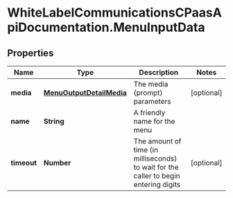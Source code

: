 # WhiteLabelCommunicationsCPaasApiDocumentation.MenuInputData

## Properties

Name | Type | Description | Notes
------------ | ------------- | ------------- | -------------
**media** | [**MenuOutputDetailMedia**](MenuOutputDetailMedia.md) | The media (prompt) parameters | [optional] 
**name** | **String** | A friendly name for the menu | 
**timeout** | **Number** | The amount of time (in milliseconds) to wait for the caller to begin entering digits | [optional] 


